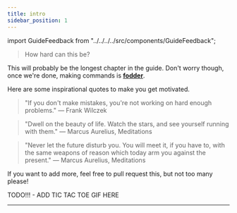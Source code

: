 ```yaml
---
title: intro
sidebar_position: 1
---
```


import GuideFeedback from "../../../../src/components/GuideFeedback";

> How hard can this be?

This will probably be the longest chapter in the guide. Don't worry though, once we're done, making commands is [**fodder**](https://www.merriam-webster.com/dictionary/fodder).

Here are some inspirational quotes to make you get motivated.
> "If you don't make mistakes, you're not working on hard enough problems." ― Frank Wilczek

> "Dwell on the beauty of life. Watch the stars, and see yourself running with them."  ― Marcus Aurelius, Meditations 

> "Never let the future disturb you. You will meet it, if you have to, with the same weapons of reason which today arm you against the present." ― Marcus Aurelius, Meditations 

If you want to add more, feel free to pull request this, but not too many please!

TODO!!! - ADD TIC TAC TOE GIF HERE

---
<GuideFeedback />